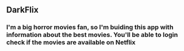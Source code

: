 
## DarkFlix

### I'm a big horror movies fan, so I'm buiding this app with information about the best movies. You'll be able to login check if the movies are available on Netflix

